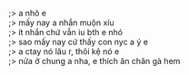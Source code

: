 ;> a nhô e<br>
;> mấy nay a nhắn muộn xíu<br>
;> ít nhắn chứ vẫn iu bth e nhó<br>
;> sao mấy nay cứ thấy con nyc a ý e<br>
;> a ctay nó lâu r, thôi kệ nó e<br>
;> nửa ở chung a nha, e thích ăn chân gà hem
